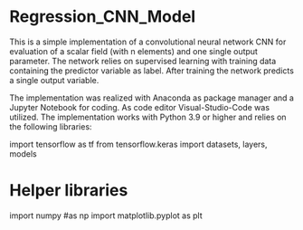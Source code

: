 # Regression_CNN_Model

This is a simple implementation of a convolutional neural network CNN 
for evaluation of a scalar field (with n elements) and one single output
parameter. The network relies on supervised learning with training data
containing the predictor variable as label. After training the network
predicts a single output variable.

The implementation was realized with Anaconda as package manager and a
Jupyter Notebook for coding. As code editor Visual-Studio-Code was
utilized. The implementation works with Python 3.9 or higher and 
relies on the following libraries:

import tensorflow as tf
from tensorflow.keras import datasets, layers, models

# Helper libraries
import numpy #as np
import matplotlib.pyplot as plt
